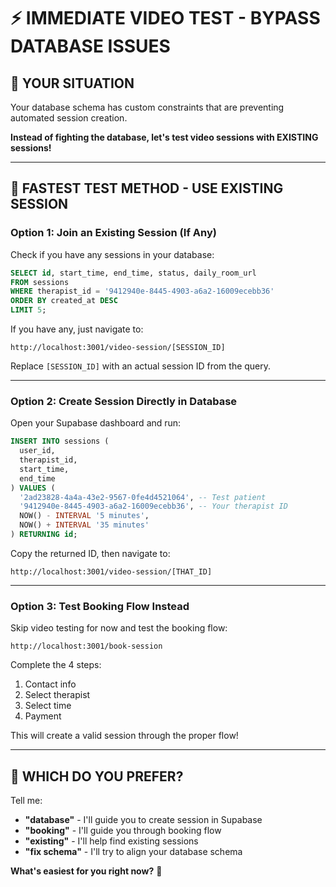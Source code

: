 # ⚡ IMMEDIATE VIDEO TEST - BYPASS DATABASE ISSUES

## 🎯 YOUR SITUATION

Your database schema has custom constraints that are preventing automated session creation. 

**Instead of fighting the database, let's test video sessions with EXISTING sessions!**

---

## 🚀 FASTEST TEST METHOD - USE EXISTING SESSION

### **Option 1: Join an Existing Session (If Any)**

Check if you have any sessions in your database:

```sql
SELECT id, start_time, end_time, status, daily_room_url 
FROM sessions 
WHERE therapist_id = '9412940e-8445-4903-a6a2-16009ecebb36'
ORDER BY created_at DESC 
LIMIT 5;
```

If you have any, just navigate to:
```
http://localhost:3001/video-session/[SESSION_ID]
```

Replace `[SESSION_ID]` with an actual session ID from the query.

---

### **Option 2: Create Session Directly in Database**

Open your Supabase dashboard and run:

```sql
INSERT INTO sessions (
  user_id,
  therapist_id,
  start_time,
  end_time
) VALUES (
  '2ad23828-4a4a-43e2-9567-0fe4d4521064', -- Test patient
  '9412940e-8445-4903-a6a2-16009ecebb36', -- Your therapist ID
  NOW() - INTERVAL '5 minutes',
  NOW() + INTERVAL '35 minutes'
) RETURNING id;
```

Copy the returned ID, then navigate to:
```
http://localhost:3001/video-session/[THAT_ID]
```

---

### **Option 3: Test Booking Flow Instead**

Skip video testing for now and test the booking flow:

```
http://localhost:3001/book-session
```

Complete the 4 steps:
1. Contact info
2. Select therapist
3. Select time
4. Payment

This will create a valid session through the proper flow!

---

## 🎯 WHICH DO YOU PREFER?

Tell me:
- **"database"** - I'll guide you to create session in Supabase
- **"booking"** - I'll guide you through booking flow
- **"existing"** - I'll help find existing sessions
- **"fix schema"** - I'll try to align your database schema

**What's easiest for you right now?** 🤔

